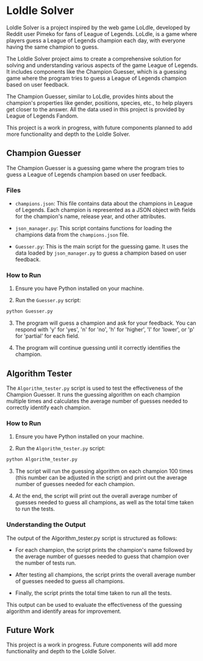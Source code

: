 # Loldle Solver

Loldle Solver is a project inspired by the web game LoLdle, developed by Reddit user Pimeko for fans of League of Legends. LoLdle, is a game where players guess a League of Legends champion each day, with everyone having the same champion to guess.

The Loldle Solver project aims to create a comprehensive solution for solving and understanding various aspects of the game League of Legends. It includes components like the Champion Guesser, which is a guessing game where the program tries to guess a League of Legends champion based on user feedback.

The Champion Guesser, similar to LoLdle, provides hints about the champion's properties like gender, positions, species, etc., to help players get closer to the answer. All the data used in this project is provided by League of Legends Fandom.

This project is a work in progress, with future components planned to add more functionality and depth to the Loldle Solver.

## Champion Guesser

The Champion Guesser is a guessing game where the program tries to guess a League of Legends champion based on user feedback.

### Files

- `champions.json`: This file contains data about the champions in League of Legends. Each champion is represented as a JSON object with fields for the champion's name, release year, and other attributes.

- `json_manager.py`: This script contains functions for loading the champions data from the `champions.json` file.

- `Guesser.py`: This is the main script for the guessing game. It uses the data loaded by `json_manager.py` to guess a champion based on user feedback.

### How to Run

1. Ensure you have Python installed on your machine.

2. Run the `Guesser.py` script:

```bash
python Guesser.py
```

3. The program will guess a champion and ask for your feedback. You can respond with 'y' for 'yes', 'n' for 'no', 'h' for 'higher', 'l' for 'lower', or 'p' for 'partial' for each field.

4. The program will continue guessing until it correctly identifies the champion.

## Algorithm Tester

The `Algorithm_tester.py` script is used to test the effectiveness of the Champion Guesser. It runs the guessing algorithm on each champion multiple times and calculates the average number of guesses needed to correctly identify each champion.

### How to Run

1. Ensure you have Python installed on your machine.

2. Run the `Algorithm_tester.py` script:

```bash
python Algorithm_tester.py
```

3. The script will run the guessing algorithm on each champion 100 times (this number can be adjusted in the script) and print out the average number of guesses needed for each champion.

4. At the end, the script will print out the overall average number of guesses needed to guess all champions, as well as the total time taken to run the tests.

### Understanding the Output

The output of the Algorithm_tester.py script is structured as follows:

- For each champion, the script prints the champion's name followed by the average number of guesses needed to guess that champion over the number of tests run.

- After testing all champions, the script prints the overall average number of guesses needed to guess all champions.

- Finally, the script prints the total time taken to run all the tests.

This output can be used to evaluate the effectiveness of the guessing algorithm and identify areas for improvement.

## Future Work

This project is a work in progress. Future components will add more functionality and depth to the Loldle Solver.
